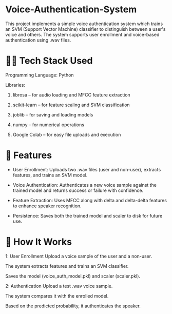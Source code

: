 # Voice-Authentication-System
This project implements a simple voice authentication system which trains an SVM (Support Vector Machine) classifier to distinguish between a user's voice and others. The system supports user enrollment and voice-based authentication using .wav files.

# 🧑‍💻 Tech Stack Used
Programming Language: Python

Libraries:

1. librosa – for audio loading and MFCC feature extraction

2. scikit-learn – for feature scaling and SVM classification

3. joblib – for saving and loading models

4. numpy – for numerical operations

5. Google Colab – for easy file uploads and execution

# 🚀 Features
- User Enrollment:
Uploads two .wav files (user and non-user), extracts features, and trains an SVM model.

- Voice Authentication:
Authenticates a new voice sample against the trained model and returns success or failure with confidence.

- Feature Extraction:
Uses MFCC along with delta and delta-delta features to enhance speaker recognition.

- Persistence:
Saves both the trained model and scaler to disk for future use.

# 🔧 How It Works
1: User Enrollment
Upload a voice sample of the user and a non-user.

The system extracts features and trains an SVM classifier.

Saves the model (voice_auth_model.pkl) and scaler (scaler.pkl).

2: Authentication
Upload a test .wav voice sample.

The system compares it with the enrolled model.

Based on the predicted probability, it authenticates the speaker.
